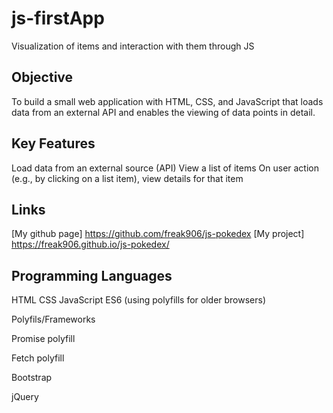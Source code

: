 # js-firstApp
Visualization of items and interaction with them through JS


## Objective

To build a small web application with HTML, CSS, and JavaScript that loads data from an external API and enables the viewing of data points in detail.

## Key Features

Load data from an external source (API)
View a list of items
On user action (e.g., by clicking on a list item), view details for that item

## Links
[My github page] https://github.com/freak906/js-pokedex
[My project] https://freak906.github.io/js-pokedex/

## Programming Languages

HTML
CSS
JavaScript ES6 (using polyfills for older browsers)

Polyfils/Frameworks

Promise polyfill

Fetch polyfill

Bootstrap

jQuery


